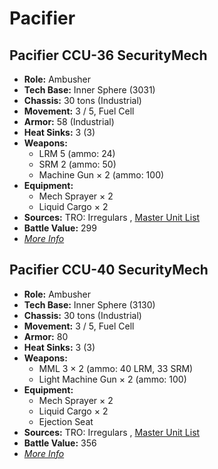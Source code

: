 # Pacifier 

## Pacifier CCU-36 SecurityMech 

- **Role:** Ambusher 
- **Tech Base:** Inner Sphere (3031) 
- **Chassis:** 30 tons (Industrial) 
- **Movement:** 3 / 5, Fuel Cell 
- **Armor:** 58 (Industrial) 
- **Heat Sinks:** 3 (3) 
- **Weapons:** 
  - LRM 5 (ammo: 24) 
  - SRM 2 (ammo: 50) 
  - Machine Gun × 2 (ammo: 100) 
- **Equipment:** 
  - Mech Sprayer × 2 
  - Liquid Cargo × 2 
- **Sources:** TRO: Irregulars , [Master Unit List](http://masterunitlist.info/Unit/Details/4780) 
- **Battle Value:** 299 
- [*More Info*](pacifier/pacifier_ccu-36_securitymech.md) 

## Pacifier CCU-40 SecurityMech 

- **Role:** Ambusher 
- **Tech Base:** Inner Sphere (3130) 
- **Chassis:** 30 tons (Industrial) 
- **Movement:** 3 / 5, Fuel Cell 
- **Armor:** 80 
- **Heat Sinks:** 3 (3) 
- **Weapons:** 
  - MML 3 × 2 (ammo: 40 LRM, 33 SRM) 
  - Light Machine Gun × 2 (ammo: 100) 
- **Equipment:** 
  - Mech Sprayer × 2 
  - Liquid Cargo × 2 
  - Ejection Seat 
- **Sources:** TRO: Irregulars , [Master Unit List](http://masterunitlist.info/Unit/Details/7824) 
- **Battle Value:** 356 
- [*More Info*](pacifier/pacifier_ccu-40_securitymech.md) 

